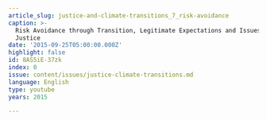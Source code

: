 ```yaml
---
article_slug: justice-and-climate-transitions_7_risk-avoidance
caption: >-
  Risk Avoidance through Transition, Legitimate Expectations and Issues of
  Justice
date: '2015-09-25T05:00:00.000Z'
highlight: false
id: 8AS5iE-37zk
index: 0
issue: content/issues/justice-climate-transitions.md
language: English
type: youtube
years: 2015

---
```

